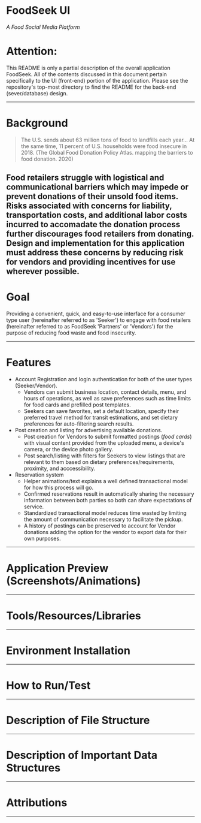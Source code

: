# FoodSeek UI 

*A Food Social Media Platform*


# Attention: 

This README is only a partial description of the overall application FoodSeek. All of the contents discussed in this document pertain specifically to the UI (front-end) portion of the application. Please see the repository's top-most directory to find the README for the back-end (sever/database) design. 


---

# Background

> The U.S. sends about 63 million tons of food to landfills each year... At the same time, 11 percent of U.S. households were food insecure in 2018. (The Global Food Donation Policy Atlas. mapping the barriers to food donation. 2020)

Food retailers struggle with logistical and communicational barriers which may impede or prevent donations of their unsold food items. Risks associated with concerns for liability, transportation costs, and additional labor costs incurred to accomadate the donation process further discourages food retailers from donating. Design and implementation for this application must address these concerns by reducing risk for vendors and providing incentives for use wherever possible.
---

# Goal
Providing a convenient, quick, and easy-to-use interface for a consumer type user (hereinafter referred to as 'Seeker') to engage with food retailers (hereinafter referred to as FoodSeek 'Partners' or 'Vendors') for the purpose of reducing food waste and food insecurity.



---

# Features
  - Account Registration and login authentication for both of the user types (Seeker/Vendor).
    * Vendors can submit business location, contact details, menu, and hours of operations, as well as save preferences such as time limits for food cards and prefilled post templates.
    * Seekers can save favorites, set a default location, specify their preferred travel method for transit estimations, and set dietary preferences for auto-filtering search results.
  - Post creation and listing for advertising available donations.
    * Post creation for Vendors to submit formatted postings (_food cards_) with visual content provided from the uploaded menu, a device's camera, or the device photo gallery.
    * Post search/listing with filters for Seekers to view listings that are relevant to them based on dietary preferences/requirements, proximity, and acccessibility.
  - Reservation system
    * Helper animations/text explains a well defined transactional model for how this process will go. 
    * Confirmed reservations result in automatically sharing the necessary information between both parties so both can share expectations of service.
    * Standardized transactional model reduces time wasted by limiting the amount of communication necessary to facilitate the pickup.
    * A history of postings can be preserved to account for Vendor donations adding the option for the vendor to export data for their own purposes.
    
---

# Application Preview (Screenshots/Animations) 




---


# Tools/Resources/Libraries




---

# Environment Installation



---


# How to Run/Test



---

# Description of File Structure



---

# Description of Important Data Structures



---


# Attributions



---

